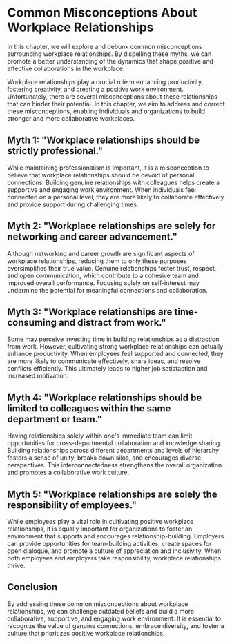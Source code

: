 Common Misconceptions About Workplace Relationships
============================================================

In this chapter, we will explore and debunk common misconceptions surrounding workplace relationships. By dispelling these myths, we can promote a better understanding of the dynamics that shape positive and effective collaborations in the workplace.



Workplace relationships play a crucial role in enhancing productivity, fostering creativity, and creating a positive work environment. Unfortunately, there are several misconceptions about these relationships that can hinder their potential. In this chapter, we aim to address and correct these misconceptions, enabling individuals and organizations to build stronger and more collaborative workplaces.

Myth 1: "Workplace relationships should be strictly professional."
------------------------------------------------------------------

While maintaining professionalism is important, it is a misconception to believe that workplace relationships should be devoid of personal connections. Building genuine relationships with colleagues helps create a supportive and engaging work environment. When individuals feel connected on a personal level, they are more likely to collaborate effectively and provide support during challenging times.

Myth 2: "Workplace relationships are solely for networking and career advancement."
-----------------------------------------------------------------------------------

Although networking and career growth are significant aspects of workplace relationships, reducing them to only these purposes oversimplifies their true value. Genuine relationships foster trust, respect, and open communication, which contribute to a cohesive team and improved overall performance. Focusing solely on self-interest may undermine the potential for meaningful connections and collaboration.

Myth 3: "Workplace relationships are time-consuming and distract from work."
----------------------------------------------------------------------------

Some may perceive investing time in building relationships as a distraction from work. However, cultivating strong workplace relationships can actually enhance productivity. When employees feel supported and connected, they are more likely to communicate effectively, share ideas, and resolve conflicts efficiently. This ultimately leads to higher job satisfaction and increased motivation.

Myth 4: "Workplace relationships should be limited to colleagues within the same department or team."
-----------------------------------------------------------------------------------------------------

Having relationships solely within one's immediate team can limit opportunities for cross-departmental collaboration and knowledge sharing. Building relationships across different departments and levels of hierarchy fosters a sense of unity, breaks down silos, and encourages diverse perspectives. This interconnectedness strengthens the overall organization and promotes a collaborative work culture.

Myth 5: "Workplace relationships are solely the responsibility of employees."
-----------------------------------------------------------------------------

While employees play a vital role in cultivating positive workplace relationships, it is equally important for organizations to foster an environment that supports and encourages relationship-building. Employers can provide opportunities for team-building activities, create spaces for open dialogue, and promote a culture of appreciation and inclusivity. When both employees and employers take responsibility, workplace relationships thrive.

Conclusion
----------

By addressing these common misconceptions about workplace relationships, we can challenge outdated beliefs and build a more collaborative, supportive, and engaging work environment. It is essential to recognize the value of genuine connections, embrace diversity, and foster a culture that prioritizes positive workplace relationships.
